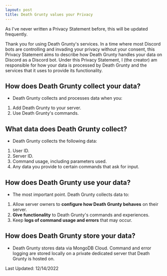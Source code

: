 ```yaml
---
layout: post
title: Death Grunty values your Privacy
---
```


As I've never written a Privacy Statement before, this will be updated frequently.

Thank you for using Death Grunty's services. In a time where most Discord bots are controlling and invading your privacy without your consent, this Privacy Statement aims to describe how Death Grunty handles your data on Discord as a Discord bot. Under this Privacy Statement, I (the creator) am responsible for how your data is processed by Death Grunty and the services that it uses to provide its functionality.

## How does Death Grunty collect your data?
- Death Grunty collects and processes data when you:
1. Add Death Grunty to your server.
2. Use Death Grunty's commands.

## What data does Death Grunty collect?
- Death Grunty collects the following data:
1. User ID.
2. Server ID.
3. Command usage, including parameters used.
4. Any data you provide to certain commands that ask for input.

## How does Death Grunty use your data?
- The most important point. Death Grunty collects data to:
1. Allow server owners to **configure how Death Grunty behaves** on their server.
2. **Give functionality** to Death Grunty's commands and experiences.
3. Keep **logs of command usage and errors** that may occur.

## How does Death Grunty store your data?
- Death Grunty stores data via MongoDB Cloud. Command and error logging are stored locally on a private dedicated server that Death Grunty is hosted on. 

Last Updated: 12/14/2022